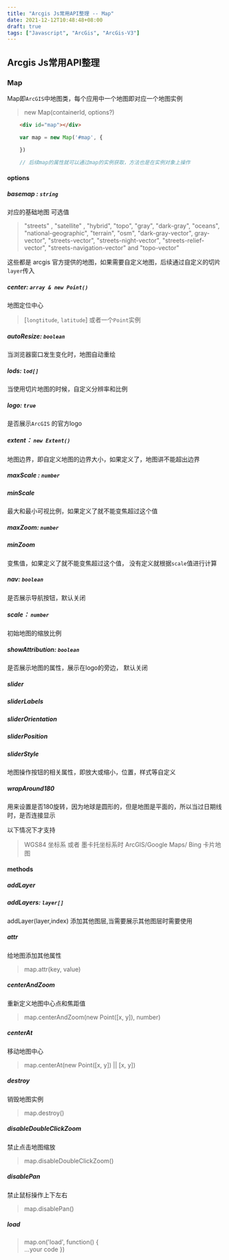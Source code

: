 ```yaml
---
title: "Arcgis Js常用API整理 -- Map"
date: 2021-12-12T10:48:48+08:00
draft: true
tags: ["Javascript", "ArcGis", "ArcGis-V3"]
---
```


## Arcgis Js常用API整理

### Map

Map即`ArcGIS`中地图类，每个应用中一个地图即对应一个地图实例

> new Map(containerId, options?)

```html
    <div id="map"></div>
```

```js
    var map = new Map('#map', {

    })

    // 后续map的属性就可以通过map的实例获取，方法也是在实例对象上操作
```

#### options

##### basemap : `string`

对应的基础地图
可选值

> "streets" , "satellite" , "hybrid", "topo", "gray", "dark-gray", "oceans", "national-geographic", "terrain", "osm", "dark-gray-vector", gray-vector", "streets-vector", "streets-night-vector", "streets-relief-vector", "streets-navigation-vector" and "topo-vector"

这些都是 arcgis 官方提供的地图，如果需要自定义地图，后续通过自定义的切片`layer`传入


##### center: `array & new Point()`

地图定位中心

> [`longtitude`, `latitude`] 或者一个`Point`实例

##### autoResize: `boolean`

当浏览器窗口发生变化时，地图自动重绘

##### lods: `lod[]`

当使用切片地图的时候，自定义分辨率和比例

##### logo: `true`

是否展示`ArcGIS` 的官方logo

##### extent： `new Extent()`

地图边界，即自定义地图的边界大小，如果定义了，地图讲不能超出边界

##### maxScale : `number`
##### minScale

最大和最小可视比例，如果定义了就不能变焦超过这个值

##### maxZoom: `number`
##### minZoom

变焦值，如果定义了就不能变焦超过这个值，
没有定义就根据`scale`值进行计算

##### nav: `boolean`

是否展示导航按钮，默认关闭

##### scale： `number`

初始地图的缩放比例

##### showAttribution: `boolean`

是否展示地图的属性，展示在logo的旁边， 默认关闭

##### slider
##### sliderLabels
##### sliderOrientation
##### sliderPosition
##### sliderStyle

地图操作按钮的相关属性，即放大或缩小，位置，样式等自定义

##### wrapAround180

用来设置是否180旋转，因为地球是圆形的，但是地图是平面的，所以当过日期线时，是否连接显示

以下情况下才支持

> WGS84 坐标系 或者 墨卡托坐标系时
> ArcGIS/Google Maps/ Bing 卡片地图
> 

#### methods

##### addLayer
##### addLayers: `layer[]`
addLayer(layer,index) 添加其他图层,当需要展示其他图层时需要使用

##### attr
给地图添加其他属性

> map.attr(key, value)


##### centerAndZoom

重新定义地图中心点和焦距值

> map.centerAndZoom(new Point([x, y]), number)

##### centerAt

移动地图中心

> map.centerAt(new Point([x, y]) || [x, y])

##### destroy

销毁地图实例

> map.destroy()

##### disableDoubleClickZoom

禁止点击地图缩放

> map.disableDoubleClickZoom()

##### disablePan

禁止鼠标操作上下左右

> map.disablePan()

##### load

> map.on('load', function() { \
>  ...your code
> })